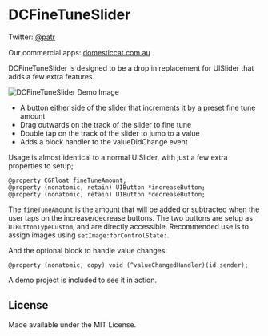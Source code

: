 DCFineTuneSlider
============

Twitter: [@patr](http://twitter.com/patr)

Our commercial apps: [domesticcat.com.au](http://domesticcat.com.au/apps)

DCFineTuneSlider is designed to be a drop in replacement for UISlider that adds a few extra features.

![DCFineTuneSlider Demo Image](http://domesticcat.com.au/projects/dcfinetuneslider/finetunesliderdemo.png)

* A button either side of the slider that increments it by a preset fine tune amount
* Drag outwards on the track of the slider to fine tune
* Double tap on the track of the slider to jump to a value
* Adds a block handler to the valueDidChange event

Usage is almost identical to a normal UISlider, with just a few extra properties to setup;

    @property CGFloat fineTuneAmount;
    @property (nonatomic, retain) UIButton *increaseButton;
    @property (nonatomic, retain) UIButton *decreaseButton;

The `fineTuneAmount` is the amount that will be added or subtracted when the user taps on the increase/decrease buttons.  The two buttons are setup as `UIButtonTypeCustom`, and are directly accessible.  Recommended use is to assign images using `setImage:forControlState:`.

And the optional block to handle value changes:

    @property (nonatomic, copy) void (^valueChangedHandler)(id sender);

A demo project is included to see it in action.

License
-----------

Made available under the MIT License.